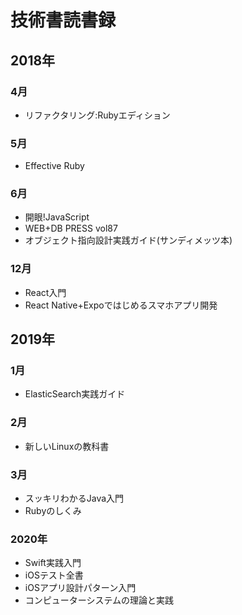# 技術書読書録
## 2018年
### 4月
- リファクタリング:Rubyエディション
### 5月
- Effective Ruby
### 6月
- 開眼!JavaScript
- WEB+DB PRESS vol87
- オブジェクト指向設計実践ガイド(サンディメッツ本)
### 12月
- React入門
- React Native+Expoではじめるスマホアプリ開発
## 2019年
### 1月
- ElasticSearch実践ガイド
### 2月
- 新しいLinuxの教科書
### 3月
- スッキリわかるJava入門
- Rubyのしくみ
### 2020年
- Swift実践入門
- iOSテスト全書
- iOSアプリ設計パターン入門
- コンピューターシステムの理論と実践
